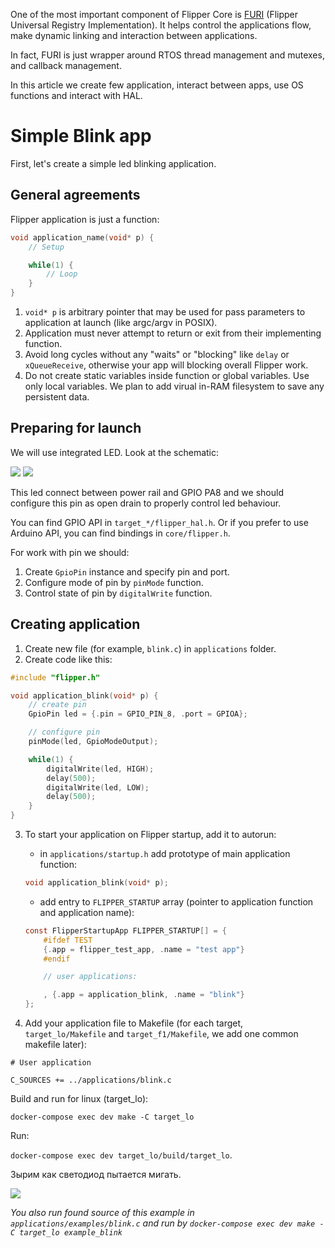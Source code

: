 One of the most important component of Flipper Core is [FURI](FURI) (Flipper Universal Registry Implementation). It helps control the applications flow, make dynamic linking and interaction between applications.

In fact, FURI is just wrapper around RTOS thread management and mutexes, and callback management.

In this article we create few application, interact between apps, use OS functions and interact with HAL.

# Simple Blink app

First, let's create a simple led blinking application.

## General agreements

Flipper application is just a function:

```C
void application_name(void* p) {
    // Setup

    while(1) {
        // Loop
    }
}
```

1. `void* p` is arbitrary pointer that may be used for pass parameters to application at launch (like argc/argv in POSIX).
2. Application must never attempt to return or exit from their implementing function.
3. Avoid long cycles without any "waits" or "blocking" like `delay` or `xQueueReceive`, otherwise your app will blocking overall Flipper work.
4. Do not create static variables inside function or global variables. Use only local variables. We plan to add virual in-RAM filesystem to save any persistent data.  

## Preparing for launch

We will use integrated LED. Look at the schematic:

![](https://github.com/Flipper-Zero/flipperzero-firmware-community/raw/master/wiki_static/application_examples/leds.png)
![](https://github.com/Flipper-Zero/flipperzero-firmware-community/raw/master/wiki_static/application_examples/gpio_pa8.png)

This led connect between power rail and GPIO PA8 and we should configure this pin as open drain to properly control led behaviour.

You can find GPIO API in `target_*/flipper_hal.h`. Or if you prefer to use Arduino API, you can find bindings in `core/flipper.h`.

For work with pin we should:

1. Create `GpioPin` instance and specify pin and port.
2. Configure mode of pin by `pinMode` function.
3. Control state of pin by `digitalWrite` function.

## Creating application

1. Create new file (for example, `blink.c`) in `applications` folder.
2. Create code like this:

```C
#include "flipper.h"

void application_blink(void* p) {
    // create pin
    GpioPin led = {.pin = GPIO_PIN_8, .port = GPIOA};

    // configure pin
    pinMode(led, GpioModeOutput);

    while(1) {
        digitalWrite(led, HIGH);
        delay(500);
        digitalWrite(led, LOW);
        delay(500);
    }
}
```
3. To start your application on Flipper startup, add it to autorun:
    * in `applications/startup.h` add prototype of main application function:

    ```C
    void application_blink(void* p);
    ```

    * add entry to `FLIPPER_STARTUP` array (pointer to application function and application name):

    ```C
    const FlipperStartupApp FLIPPER_STARTUP[] = {
        #ifdef TEST
        {.app = flipper_test_app, .name = "test app"}
        #endif

        // user applications:

        , {.app = application_blink, .name = "blink"}  
    };
    ```

4. Add your application file to Makefile (for each target, `target_lo/Makefile` and `target_f1/Makefile`, we add one common makefile later):

```
# User application

C_SOURCES += ../applications/blink.c
```

Build and run for linux (target_lo):

`docker-compose exec dev make -C target_lo`

Run:

`docker-compose exec dev target_lo/build/target_lo`.

Зырим как светодиод пытается мигать.

![](https://github.com/Flipper-Zero/flipperzero-firmware-community/raw/master/wiki_static/application_examples/example_blink.gif)

_You also run found source of this example in `applications/examples/blink.c` and run by `docker-compose exec dev make -C target_lo example_blink`_

